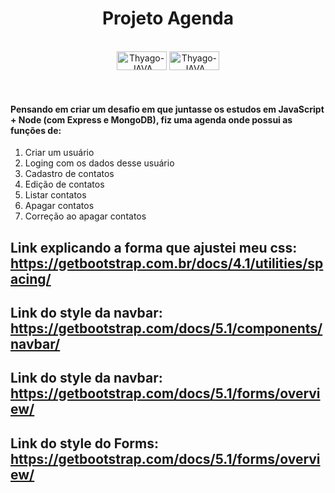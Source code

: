 <h1 align="center"> Projeto Agenda </h1>

<div style="display: inline_block" align="center"><br>
  <img align="center" alt="Thyago-JAVA" height="30" width="80" src="https://img.shields.io/badge/-JavaScript-yellow">
  <img align="center" alt="Thyago-JAVA" height="30" width="80"  src="https://img.shields.io/badge/-Node-brightgreen"/></div></br>  
</div></br>

#### Pensando em criar um desafio em que juntasse os estudos em JavaScript + Node (com Express e MongoDB), fiz uma agenda onde possui as funções de:
1. Criar um usuário
2. Loging com os dados desse usuário
3. Cadastro de contatos
4. Edição de contatos
5. Listar contatos 
6. Apagar contatos 
7. Correção ao apagar contatos

## Link explicando a forma que ajustei meu css: https://getbootstrap.com.br/docs/4.1/utilities/spacing/

## Link do style da navbar: https://getbootstrap.com/docs/5.1/components/navbar/

## Link do style da navbar: https://getbootstrap.com/docs/5.1/forms/overview/

## Link do style do Forms: https://getbootstrap.com/docs/5.1/forms/overview/
